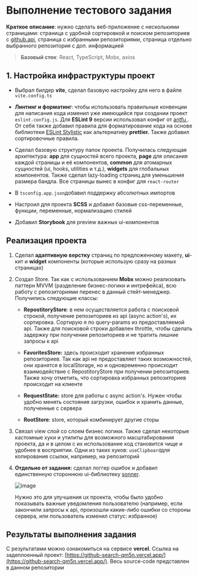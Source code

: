 # Выполнение тестового задания

**Краткое описание**: нужно сделать веб-приложение с несколькими страницами: страница с удобной сортировкой и поиском репозиториев с [github.api](https://api.github.com/search/repositories?q=$%7Bvalue), страница с избранными репозиториями, страница отдельно выбранного репозитория с доп. информацией

> **Базовый стек**: React, TypeScript, Mobx, axios

## 1. Настройка инфраструктуры проект

- Выбрал билдер **vite**, сделал базовую настройку для него в файле `vite.config.ts`

- **Линтинг и форматинг**: чтобы использовать правильные конвенции для написания кода изменил уже имеющийся при создании проект `eslint.config.js`. Для **ESLint 9** версии использовал конфиг от [antfu ](https://github.com/antfu/eslint-config). От себя также добавил правила для форматирование кода на основе библиотеки [ESLint Stylistic](https://eslint.style/rules/js/max-len) как альтернативу **prettier.** Также добавил сортировочные правила. 

- Сделал базовую структуру папок проекта. Получилась следующая архитектура: **app** для сущностей всего проекта, **page** для описания каждой страницы и её компонентов, **common** для атомарных сущностей (ui, hooks, utilities и т.д.), **widgets** для глобальных компонентов. Также сделал lazy-loading страниц для уменьшения размера бандла. Все страницы вынес в конфиг для `react-router`

- В `tsconfig.app.json`добавил поддержку абсолютных импортов

- Настроил для проекта **SCSS** и добавил базовые css-переменные, функции, переменные, нормализацию стилей

- Добавил **Storybook** для preview важных ui-компонентов

## Реализация проекта

  1. Сделал **адаптивную** **верстку** страниц по предложенному макету, **ui**-кит и **widget** компоненты (которые использую сразу на разных страницах)

  2. Создал Store. Так как с использованием **Mobx** можно реализовать паттерн MVVM (разделение бизнес-логики и интрефейса), всю работу с репозиториями перенес в данный стейт-менеджер. Получились следующие классы:

      - **RepostitoryStore**: в нем осуществляется работа с поисковой строкой, получение репозиториев из api (async action's), их сортировка. Сортирую я по query-params из предоставляемой api. Также для поисковой строки добавлен throttle, чтобы сделать задержку при получении репозиториев и не тратить лишние запросы к api

      - **FavoritesStore:** здесь происходит хранение избранных репозиториев. Так как api не предоставляет таких возможностей, они хранятся в localStorage, но и одновременно происходит взаимодействие с RepostitoryStore при получении репозиториев. Также хочу отметить, что сортировка избранных репозиториев происходит на клиенте

      - **RequestState:** store для работы с async action's. Нужен чтобы удобно менять состояния загрузки, ошибок и хранить данные, полученные с сервера

      - **RootStore**: store, который комбинирует другие сторы

  3. Связал view слой со слоем бизнес логики. Также сделал некоторые кастомные хуки и утилиты для возможного масштабирования проекта, да и в целом с их использование код становится чище и удобнее в восприятии. Одни из таких хуков: `useClipboard`для копирования ссылки, например, на репозиторий

  4. **Отдельно от задания:** сделал логгер ошибок и добавил единственную стороннюю ui-библиотеку [sonner](https://sonner.emilkowal.ski/). 

       ![image](https://github.com/user-attachments/assets/1d5a9260-b7d7-4fbc-92bf-d06ef9051c2f)


      Нужно это для улучшения ux проекта, чтобы было удобно показывать важные уведомления пользователю (например, если закончили запросы к api, произошли какие-либо ошибки со стороны сервера, или пользователь изменил статус: избранное)

    

## Результаты выполнения задания

С результатами можно ознакомиться на сервисе **vercel**. Ссылка на задеплоенный проект: [https://github-search-qm5n.vercel.app/](https://github-search-qm5n.vercel.app/). Весь source-code представлен в данном репозитории


